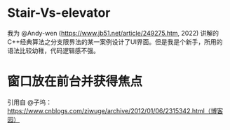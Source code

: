 # Stair-Vs-elevator
我为 @Andy-wen (https://www.jb51.net/article/249275.htm, 2022) 讲解的C++经典算法之分支限界法的某一案例设计了UI界面。但是我是个新手，所用的语法比较幼稚，代码逻辑感不强。

# 窗口放在前台并获得焦点
引用自 @子坞：https://www.cnblogs.com/ziwuge/archive/2012/01/06/2315342.html（博客园）
